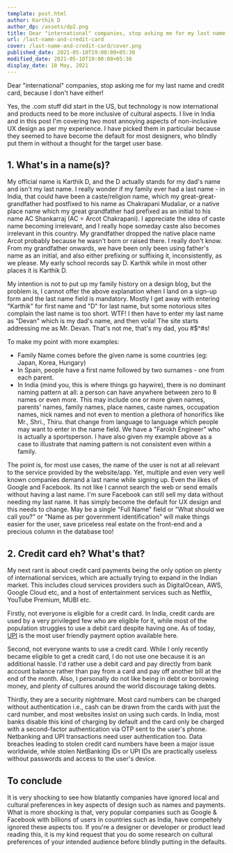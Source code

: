 ```yaml
---
template: post.html
author: Karthik D
author_dp: /assets/dp2.png
title: Dear "international" companies, stop asking me for my last name and credit card
url: /last-name-and-credit-card
cover: /last-name-and-credit-card/cover.png
published_date: 2021-05-10T19:00:00+05:30
modified_date: 2021-05-10T19:00:00+05:30
display_date: 10 May, 2021
---
```


Dear "international" companies, stop asking me for my last name and credit card, because I don't have either!

Yes, the .com stuff did start in the US, but technology is now international and products need to be more inclusive of cultural aspects. I live in India and in this post I'm covering two most annoying aspects of non-inclusive UX design as per my experience. I have picked them in particular because they seemed to have become the default for most designers, who blindly put them in without a thought for the target user base.

## 1. What's in a name(s)?

My official name is Karthik D, and the D actually stands for my dad's name and isn't my last name. I really wonder if my family ever had a last name - in India, that could have been a caste/religion name, which my great-great-grandfather had postfixed to his name as Chakrapani Mudaliar, or a native place name which my great grandfather had prefixed as an initial to his name AC Shankarraj (AC = Arcot Chakrapani). I appreciate the idea of caste name becoming irrelevant, and I really hope someday caste also becomes irrelevant in this country. My grandfather dropped the native place name Arcot probably because he wasn't born or raised there. I really don't know. From my grandfather onwards, we have been only been using father's name as an initial, and also either prefixing or suffixing it, inconsistently, as we please. My early school records say D. Karthik while in most other places it is Karthik D. 

My intention is not to put up my family history on a design blog, but the problem is, I cannot offer the above explanation when I land on a sign-up form and the last name field is mandatory. Mostly I get away with entering "Karthik" for first name and "D" for last name, but some notorious sites complain the last name is too short. WTF! I then have to enter my last name as "Devan" which is my dad's name, and then voila! The site starts addressing me as Mr. Devan. That's not me, that's my dad, you #$^#s! 

To make my point with more examples: 
- Family Name comes before the given name is some countries (eg: Japan, Korea, Hungary)
- In Spain, people have a first name followed by two surnames - one from each parent.
- In India (mind you, this is where things go haywire), there is no dominant naming pattern at all: a person can have anywhere between zero to 8 names or even more. This may include one or more given names, parents' names, family names, place names, caste names, occupation names, nick names and not even to mention a plethora of honorifics like Mr., Shri., Thiru. that change from language to language which people may want to enter in the name field. We have a "Farokh Engineer" who is actually a sportsperson. I have also given my example above as a case to illustrate that naming pattern is not consistent even within a family.

The point is, for most use cases, the name of the user is not at all relevant to the service provided by the website/app. Yet, multiple and even very well known companies demand a last name while signing up. Even the likes of Google and Facebook. Its not like I cannot search the web or send emails without having a last name. I'm sure Facebook can still sell my data without needing my last name. It has simply become the default for UX design and this needs to change. May be a single "Full Name" field or "What should we call you?" or "Name as per government identification" will make things easier for the user, save priceless real estate on the front-end and a precious column in the database too!

## 2. Credit card eh? What's that?

My next rant is about credit card payments being the only option on plenty of international services, which are actually trying to expand in the Indian market. This includes cloud services providers such as DigitalOcean, AWS, Google Cloud etc, and a host of entertainment services such as Netflix, YouTube Premium, MUBI etc.

Firstly, not everyone is eligible for a credit card. In India, credit cards are used by a very privileged few who are eligible for it, while most of the population struggles to use a debit card despite having one. As of today, [UPI](https://www.npci.org.in/what-we-do/upi/product-overview) is the most user friendly payment option available here. 

Second, not everyone wants to use a credit card. While I only recently became eligible to get a credit card, I do not use one because it is an additional hassle. I'd rather use a debit card and pay directly from bank account balance rather than pay from a card and pay off another bill at the end of the month. Also, I personally do not like being in debt or borrowing money, and plenty of cultures around the world discourage taking debts.

Thirdly, they are a security nightmare. Most card numbers can be charged without authentication i.e., cash can be drawn from the cards with just the card number, and most websites insist on using such cards. In India, most banks disable this kind of charging by default and the card only be charged with a second-factor authentication via OTP sent to the user's phone. Netbanking and UPI transactions need user authentication too. Data breaches leading to stolen credit card numbers have been a major issue worldwide, while stolen NetBanking IDs or UPI IDs are practically useless without passwords and access to the user's device.

## To conclude
It is very shocking to see how blatantly companies have ignored local and cultural preferences in key aspects of design such as names and payments. What is more shocking is that, very popular companies such as Google & Facebook with billions of users in countries such as India, have compeltely ignored these aspects too. If you're a designer or developer or product lead reading this, it is my kind request that you do some research on cultural preferences of your intended audience before blindly putting in the defaults.


